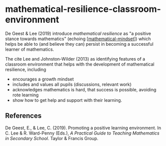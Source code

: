 # mathematical-resilience-classroom-environment



De Geest & Lee (2019) introduce _mathematical resilience_ as "a positive stance towards mathematics" (echoing [[mathematical-mindset]]) which helps be able to (and believe they can) persist in becoming a successful learner of mathematics.

The cite Lee and Johnston-Wilder (2013) as identifying features of a classroom environment that helps with the development of mathematical resilience, including

- encourages a growth mindset 
- includes and values all pupils (discussions, relevant work)
- acknowledges mathematics is hard, that success is possible, avoiding rote learning
- show how to get help and support with their learning.


## References

De Geest, E., & Lee, C. (2019). Promoting a positive learning environment. In C. Lee & R. Ward-Penny (Eds.), *A Practical Guide to Teaching Mathematics in Secondary School*. Taylor & Francis Group.


[//begin]: # "Autogenerated link references for markdown compatibility"
[mathematical-mindset]: mathematical-mindset "Mathematical Mindset"
[//end]: # "Autogenerated link references"